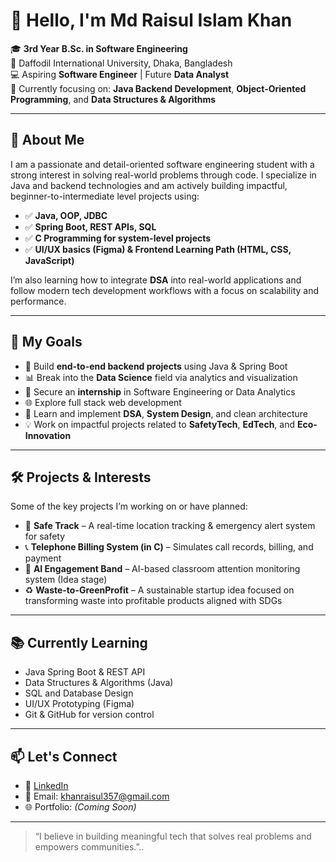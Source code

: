 # 👋 Hello, I'm Md Raisul Islam Khan

🎓 **3rd Year B.Sc. in Software Engineering**  
📍 Daffodil International University, Dhaka, Bangladesh  
💻 Aspiring **Software Engineer** | Future **Data Analyst**  
🌱 Currently focusing on: **Java Backend Development**, **Object-Oriented Programming**, and **Data Structures & Algorithms**

---

## 💼 About Me

I am a passionate and detail-oriented software engineering student with a strong interest in solving real-world problems through code. I specialize in Java and backend technologies and am actively building impactful, beginner-to-intermediate level projects using:

- ✅ **Java, OOP, JDBC**
- ✅ **Spring Boot, REST APIs, SQL**
- ✅ **C Programming for system-level projects**
- ✅ **UI/UX basics (Figma) & Frontend Learning Path (HTML, CSS, JavaScript)**

I’m also learning how to integrate **DSA** into real-world applications and follow modern tech development workflows with a focus on scalability and performance.

---

## 🚀 My Goals

- 🔁 Build **end-to-end backend projects** using Java & Spring Boot
- 📊 Break into the **Data Science** field via analytics and visualization
- 🏢 Secure an **internship** in Software Engineering or Data Analytics
- 🌐 Explore full stack web development
- 🧠 Learn and implement **DSA**, **System Design**, and clean architecture
- 💡 Work on impactful projects related to **SafetyTech**, **EdTech**, and **Eco-Innovation**

---

## 🛠️ Projects & Interests

Some of the key projects I’m working on or have planned:

- 🎯 **Safe Track** – A real-time location tracking & emergency alert system for safety
- 📞 **Telephone Billing System (in C)** – Simulates call records, billing, and payment
- 🧠 **AI Engagement Band** – AI-based classroom attention monitoring system (Idea stage)
- ♻️ **Waste-to-GreenProfit** – A sustainable startup idea focused on transforming waste into profitable products aligned with SDGs

---

## 📚 Currently Learning

- Java Spring Boot & REST API
- Data Structures & Algorithms (Java)
- SQL and Database Design
- UI/UX Prototyping (Figma)
- Git & GitHub for version control

---

## 📫 Let's Connect

- 💼 [LinkedIn](https://www.linkedin.com/in/khanraisul357/) 
- 📧 Email: khanraisul357@gmail.com 
- 🌐 Portfolio: *(Coming Soon)*

---

> “I believe in building meaningful tech that solves real problems and empowers communities.”..

